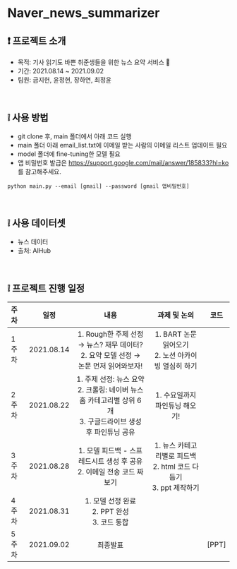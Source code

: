 # Naver_news_summarizer

## ❗ 프로젝트 소개
- 목적: 기사 읽기도 바쁜 취준생들을 위한 뉴스 요약 서비스 📰
- 기간: 2021.08.14 ~ 2021.09.02
- 팀원: 금지헌, 윤정현, 장하연, 최정윤 <br>
<br>

## ❕ 사용 방법
- git clone 후, main 폴더에서 아래 코드 실행
- main 폴더 아래 email_list.txt에 이메일 받는 사람의 이메일 리스트 업데이트 필요
- model 폴더에 fine-tuning한 모델 필요
- 앱 비밀번호 발급은 https://support.google.com/mail/answer/185833?hl=ko 를 참고해주세요.
```
python main.py --email [gmail] --password [gmail 앱비밀번호]
```
<br>

## ❕ 사용 데이터셋
- 뉴스 데이터 <br>
- 출처: AIHub
<br>

## ❕ 프로젝트 진행 일정  

|   주차   |   일정   |   내용   |   과제 및 논의   |   코드   |
|:----------------------------|:----------------------------:|:--------------------:|:-------------------:|:-----------------:|
|  1주차  | 2021.08.14 | 1. Rough한 주제 선정 → 뉴스? 재무 데이터? <br> 2. 요약 모델 선정 → 논문 먼저 읽어와보자! | 1. BART 논문 읽어오기 <br> 2. 노션 아카이빙 열심히 하기|
|  2주차  | 2021.08.22 | 1. 주제 선정: 뉴스 요약 <br> 2. 크롤링: 네이버 뉴스 홈 카테고리별 상위 6개 <br> 3. 구글드라이브 생성 후 파인튜닝 공유 |1. 수요일까지 파인튜닝 해오기! |
|  3주차  | 2021.08.28 | 1. 모델 피드백 - 스프레드시트 생성 후 공유 <br> 2. 이메일 전송 코드 짜보기 | 1. 뉴스 카테고리별로 피드백 <br> 2. html 코드 다듬기 <br> 3. ppt 제작하기 | | 
|  4주차  | 2021.08.31 | 1. 모델 선정 완료 <br> 2. PPT 완성 <br> 3. 코드 통합 | | |
|  5주차  | 2021.09.02 | 최종발표 | | [PPT] | 

